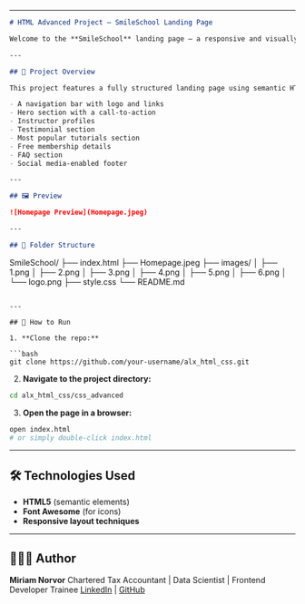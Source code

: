 
---

```markdown
# HTML Advanced Project – SmileSchool Landing Page

Welcome to the **SmileSchool** landing page – a responsive and visually engaging HTML project designed to showcase mastery of advanced HTML concepts, semantic structuring, and media integration.

---

## 📄 Project Overview

This project features a fully structured landing page using semantic HTML5 elements such as `<header>`, `<main>`, `<section>`, and `<footer>`. It includes:

- A navigation bar with logo and links  
- Hero section with a call-to-action  
- Instructor profiles  
- Testimonial section  
- Most popular tutorials section  
- Free membership details  
- FAQ section  
- Social media-enabled footer

---

## 🖼️ Preview

![Homepage Preview](Homepage.jpeg)

---

## 📁 Folder Structure

```

SmileSchool/
├── index.html
├── Homepage.jpeg
├── images/
│   ├── 1.png
│   ├── 2.png
│   ├── 3.png
│   ├── 4.png
│   ├── 5.png
│   ├── 6.png
│   └── logo.png
├── style.css
└── README.md

````

---

## 🚀 How to Run

1. **Clone the repo:**

```bash
git clone https://github.com/your-username/alx_html_css.git
````

2. **Navigate to the project directory:**

```bash
cd alx_html_css/css_advanced
```

3. **Open the page in a browser:**

```bash
open index.html
# or simply double-click index.html
```

---

## 🛠️ Technologies Used

* **HTML5** (semantic elements)
* **Font Awesome** (for icons)
* **Responsive layout techniques**

---

## 🙋🏽‍♀️ Author

**Miriam Norvor**
Chartered Tax Accountant | Data Scientist | Frontend Developer Trainee
[LinkedIn](https://linkedin.com/in/your-profile) | [GitHub](https://github.com/norvor16)

```


